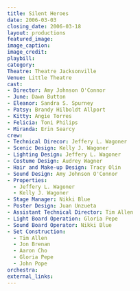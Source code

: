 ```yaml
---
title: Silent Heroes
date: 2006-03-03
closing_date: 2006-03-18
layout: productions
featured_image:
image_caption:
image_credit:
playbill:
category:
Theatre: Theatre Jacksonville
Venue: Little Theatre
cast:
- Director: Amy Johnson O'Connor
- June: Dawn Button
- Eleanor: Sandra S. Spurney
- Patsy: Brandy Hilboldt Allport
- Kitty: Angie Torres
- Felicia: Toni Philips
- Miranda: Erin Searcy
crew:
- Technical Direcor: Jeffery L. Wagoner
- Scenic Design: Kelly J. Wagoner
- Lighting Design: Jeffery L. Wagoner
- Costume Design: Audrey Wagner
- Hair and Make-up Design: Tracy Olin
- Sound Design: Amy Johnson O'Connor
- Properties:
  - Jeffery L. Wagoner
  - Kelly J. Wagoner
- Stage Manager: Nikki Blue
- Poster Design: Juan Unzueta
- Assistant Technical Director: Tim Allen
- Light Board Operation: Gloria Pepe
- Sound Board Operator: Nikki Blue
- Set Construction:
  - Tim Allen
  - Jon Brenan
  - Aaron Cho
  - Gloria Pepe
  - John Pope
orchestra:
external_links:
---
```

